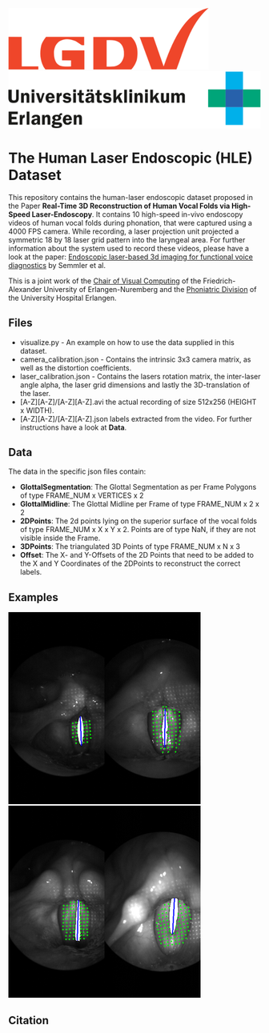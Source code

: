 ![LGDV](images/lgdv_small.png) ![Phoniatric Division](images/Uniklinikum-Erlangen.svg)

# The Human Laser Endoscopic (HLE) Dataset
This repository contains the human-laser endoscopic dataset proposed in the Paper **Real-Time 3D Reconstruction of Human Vocal Folds via High-Speed Laser-Endoscopy**.
It contains 10 high-speed in-vivo endoscopy videos of human vocal folds during phonation, that were captured using a 4000 FPS camera.
While recording, a laser projection unit projected a symmetric 18 by 18 laser grid pattern into the laryngeal area.
For further information about the system used to record these videos, please have a look at the paper: <a href="https://www.mdpi.com/2076-3417/7/6/600">Endoscopic laser-based 3d imaging for functional voice diagnostics</a> by Semmler et al. 

This is a joint work of the <a href="https://www.lgdv.tf.fau.de/">Chair of Visual Computing</a> of the Friedrich-Alexander University of Erlangen-Nuremberg and the <a href="https://www.hno-klinik.uk-erlangen.de/phoniatrie/">Phoniatric Division</a> of the University Hospital Erlangen.

## Files
* visualize.py - An example on how to use the data supplied in this dataset.
* camera_calibration.json - Contains the intrinsic 3x3 camera matrix, as well as the distortion coefficients.
* laser_calibration.json - Contains the lasers rotation matrix, the inter-laser angle alpha, the laser grid dimensions and lastly the 3D-translation of the laser.
* [A-Z][A-Z]/[A-Z][A-Z].avi the actual recording of size 512x256 (HEIGHT x WIDTH).
* [A-Z][A-Z]/[A-Z][A-Z].json labels extracted from the video. For further instructions have a look at __Data__.
	
## Data
The data in the specific json files contain:
* **GlottalSegmentation**: The Glottal Segmentation as per Frame Polygons of type FRAME_NUM x VERTICES x 2
* **GlottalMidline**: The Glottal Midline per Frame of type FRAME_NUM x 2 x 2
* **2DPoints**: The 2d points lying on the superior surface of the vocal folds of type FRAME_NUM x X x Y x 2. Points are of type NaN, if they are not visible inside the Frame.
* **3DPoints**: The triangulated 3D Points of type FRAME_NUM x N x 3
* **Offset**: The X- and Y-Offsets of the 2D Points that need to be added to the X and Y Coordinates of the 2DPoints to reconstruct the correct labels.

## Examples
![CF](images/CFs.png)![CM](images/CMs.png)![DD](images/DDs.png)![MK](images/MKs.png)

## Citation
